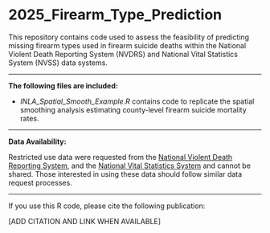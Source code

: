 # 2025_Firearm_Type_Prediction

This repository contains code used to assess the feasibility of predicting missing firearm types used in firearm suicide deaths within the National Violent Death Reporting System (NVDRS) and National Vital Statistics System (NVSS) data systems. 

--------------
**The following files are included:**

- *INLA_Spatial_Smooth_Example.R* contains code to replicate the spatial smoothing analysis estimating county-level firearm suicide mortality rates. 


--------------
**Data Availability:**

Restricted use data were requested from the [National Violent Death Reporting System](https://www.cdc.gov/nvdrs/about/nvdrs-data-access.html), and the [National Vital Statistics System](https://www.cdc.gov/nchs/nvss/nvss-restricted-data.htm) and cannot be shared. Those interested in using these data should follow similar data request processes.


___

If you use this R code, please cite the following publication:

[ADD CITATION AND LINK WHEN AVAILABLE]
